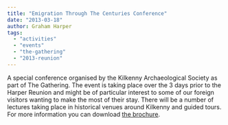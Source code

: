 ```yaml
---
title: "Emigration Through The Centuries Conference"
date: "2013-03-18"
author: Graham Harper
tags:
  - "activities"
  - "events"
  - "the-gathering"
  - "2013-reunion"
---
```


A special conference organised by the Kilkenny Archaeological Society as part of The Gathering. The event is taking place over the 3 days prior to the Harper Reunion and might be of particular interest to some of our foreign visitors wanting to make the most of their stay. There will be a number of lectures taking place in historical venues around Kilkenny and guided tours. For more information you can download [the brochure](https://f001.backblazeb2.com/file/harperfamily-media/Emigration-through-th-centuries-conference-leaflet.pdf).
